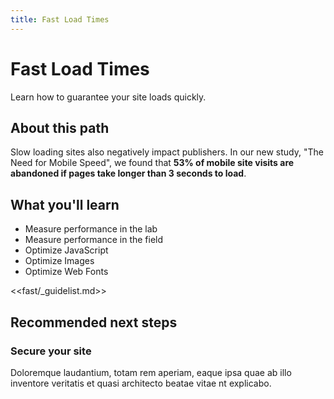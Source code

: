 ```yaml
---
title: Fast Load Times
---
```


<div class="web_masthead">

<h1>Fast Load Times</h1>
<p>Learn how to guarantee your site loads quickly.</p>

<div><web-path-resume path="fast"></web-path-resume></div>

</div>

## About this path

Slow loading sites also negatively impact publishers. In our new study, "The Need for Mobile Speed", we found that **53% of mobile site visits are abandoned if pages take longer than 3 seconds to load**.

## What you'll learn

* Measure performance in the lab
* Measure performance in the field
* Optimize JavaScript
* Optimize Images
* Optimize Web Fonts

<<fast/_guidelist.md>>

## Recommended next steps

### Secure your site

Doloremque laudantium, totam rem aperiam, eaque ipsa quae ab illo inventore veritatis et quasi architecto beatae vitae nt explicabo.